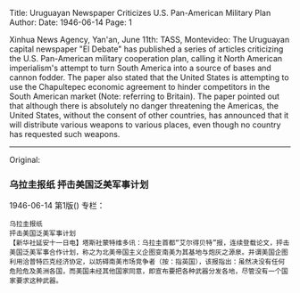 Title: Uruguayan Newspaper Criticizes U.S. Pan-American Military Plan
Author:
Date: 1946-06-14
Page: 1

Xinhua News Agency, Yan'an, June 11th: TASS, Montevideo: The Uruguayan capital newspaper "El Debate" has published a series of articles criticizing the U.S. Pan-American military cooperation plan, calling it North American imperialism's attempt to turn South America into a source of bases and cannon fodder. The paper also stated that the United States is attempting to use the Chapultepec economic agreement to hinder competitors in the South American market (Note: referring to Britain). The paper pointed out that although there is absolutely no danger threatening the Americas, the United States, without the consent of other countries, has announced that it will distribute various weapons to various places, even though no country has requested such weapons.



<hr /> 

Original: 


### 乌拉圭报纸  抨击美国泛美军事计划

1946-06-14
第1版()
专栏：

    乌拉圭报纸
    抨击美国泛美军事计划
    【新华社延安十一日电】塔斯社蒙特维多讯：乌拉圭首都“艾尔得贝特”报，连续登载论文，抨击美国泛美军事合作计划，称之为北美帝国主义企图变南美为其基地与炮灰之源泉。并谓美国企图利用洽普特匹克经济协定，以妨碍南美市场竞争者（按：指英国），该报指出：虽然决没有任何危险危及美洲各国，而美国未经其他国家同意，即宣布要把各种武器分发各地，尽管没有一个国家要求这种武器。
